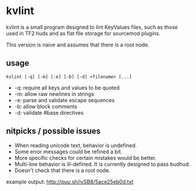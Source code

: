 # kvlint
kvlint is a small program designed to lint KeyValues files, such as those used in TF2 huds and as flat file storage for sourcemod plugins.

This version is naive and assumes that there is a root node.

## usage
    kvlint [-q] [-m] [-e] [-b] [-d] <filename> [...]
- -q: require all keys and values to be quoted
- -m: allow raw newlines in strings
- -e: parse and validate escape sequences
- -b: allow block comments
- -d: validate #base directives

## nitpicks / possible issues
- When reading unicode text, behavior is undefined.
- Some error messages could be refined a bit.
- More specific checks for certain mistakes would be better.
- Multi-line behavior is ill-defined. It is currently designed to pass budhud.
- Doesn't check that there is a root node.

example output: http://puu.sh/iySB8/5ace25eb0d.txt
